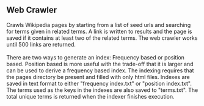 <h2>Web Crawler</h2>
Crawls Wikipedia pages by starting from a list of seed urls and searching for terms given in related terms.
A link is written to results and the page is saved if it contains at least two of the related terms.
The web crawler works until 500 links are returned.
<br/><br/>
There are two ways to generate an index: Frequency based or position based.
Position based is more useful with the trade-off that it is larger and can be used to derive a frequency based index.
The indexing requires that the pages directory be present and filled with only html files.
Indexes are saved in text format to either "frequency index.txt" or "position index.txt".
The terms used as the keys in the indexes are also saved to "terms.txt".
The total unique terms is returned when the indexer finishes execution.
